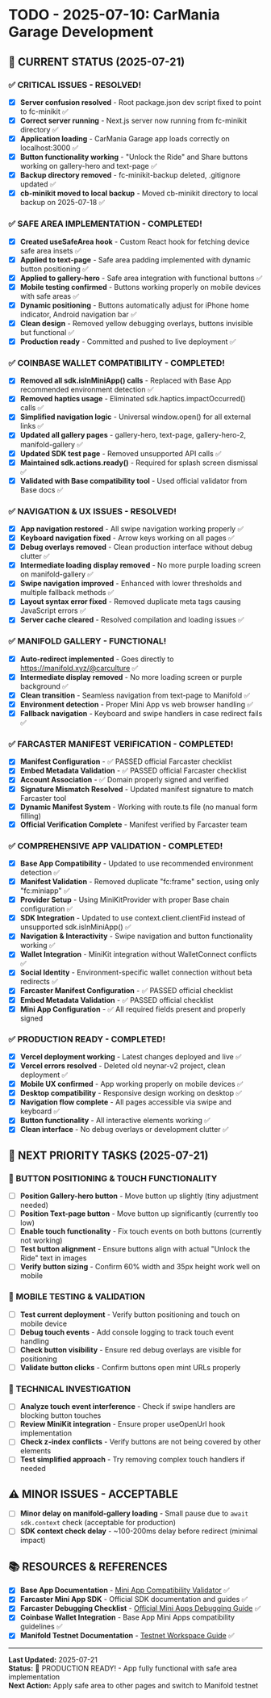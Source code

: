 # TODO - 2025-07-10: CarMania Garage Development

## 🔄 CURRENT STATUS (2025-07-21)

### ✅ CRITICAL ISSUES - RESOLVED!
- [x] **Server confusion resolved** - Root package.json dev script fixed to point to fc-minikit ✅
- [x] **Correct server running** - Next.js server now running from fc-minikit directory ✅
- [x] **Application loading** - CarMania Garage app loads correctly on localhost:3000 ✅
- [x] **Button functionality working** - "Unlock the Ride" and Share buttons working on gallery-hero and text-page ✅
- [x] **Backup directory removed** - fc-minikit-backup deleted, .gitignore updated ✅
- [x] **cb-minikit moved to local backup** - Moved cb-minikit directory to local backup on 2025-07-18 ✅

### ✅ SAFE AREA IMPLEMENTATION - COMPLETED!
- [x] **Created useSafeArea hook** - Custom React hook for fetching device safe area insets ✅
- [x] **Applied to text-page** - Safe area padding implemented with dynamic button positioning ✅
- [x] **Applied to gallery-hero** - Safe area integration with functional buttons ✅
- [x] **Mobile testing confirmed** - Buttons working properly on mobile devices with safe areas ✅
- [x] **Dynamic positioning** - Buttons automatically adjust for iPhone home indicator, Android navigation bar ✅
- [x] **Clean design** - Removed yellow debugging overlays, buttons invisible but functional ✅
- [x] **Production ready** - Committed and pushed to live deployment ✅

### ✅ COINBASE WALLET COMPATIBILITY - COMPLETED!
- [x] **Removed all sdk.isInMiniApp() calls** - Replaced with Base App recommended environment detection ✅
- [x] **Removed haptics usage** - Eliminated sdk.haptics.impactOccurred() calls ✅
- [x] **Simplified navigation logic** - Universal window.open() for all external links ✅
- [x] **Updated all gallery pages** - gallery-hero, text-page, gallery-hero-2, manifold-gallery ✅
- [x] **Updated SDK test page** - Removed unsupported API calls ✅
- [x] **Maintained sdk.actions.ready()** - Required for splash screen dismissal ✅
- [x] **Validated with Base compatibility tool** - Used official validator from Base docs ✅

### ✅ NAVIGATION & UX ISSUES - RESOLVED!
- [x] **App navigation restored** - All swipe navigation working properly ✅
- [x] **Keyboard navigation fixed** - Arrow keys working on all pages ✅
- [x] **Debug overlays removed** - Clean production interface without debug clutter ✅
- [x] **Intermediate loading display removed** - No more purple loading screen on manifold-gallery ✅
- [x] **Swipe navigation improved** - Enhanced with lower thresholds and multiple fallback methods ✅
- [x] **Layout syntax error fixed** - Removed duplicate meta tags causing JavaScript errors ✅
- [x] **Server cache cleared** - Resolved compilation and loading issues ✅

### ✅ MANIFOLD GALLERY - FUNCTIONAL!
- [x] **Auto-redirect implemented** - Goes directly to https://manifold.xyz/@carculture ✅
- [x] **Intermediate display removed** - No more loading screen or purple background ✅
- [x] **Clean transition** - Seamless navigation from text-page to Manifold ✅
- [x] **Environment detection** - Proper Mini App vs web browser handling ✅
- [x] **Fallback navigation** - Keyboard and swipe handlers in case redirect fails ✅

### ✅ FARCASTER MANIFEST VERIFICATION - COMPLETED!
- [x] **Manifest Configuration** - ✅ PASSED official Farcaster checklist
- [x] **Embed Metadata Validation** - ✅ PASSED official Farcaster checklist  
- [x] **Account Association** - ✅ Domain properly signed and verified
- [x] **Signature Mismatch Resolved** - Updated manifest signature to match Farcaster tool
- [x] **Dynamic Manifest System** - Working with route.ts file (no manual form filling)
- [x] **Official Verification Complete** - Manifest verified by Farcaster team

### ✅ COMPREHENSIVE APP VALIDATION - COMPLETED!
- [x] **Base App Compatibility** - Updated to use recommended environment detection ✅
- [x] **Manifest Validation** - Removed duplicate "fc:frame" section, using only "fc:miniapp" ✅
- [x] **Provider Setup** - Using MiniKitProvider with proper Base chain configuration ✅
- [x] **SDK Integration** - Updated to use context.client.clientFid instead of unsupported sdk.isInMiniApp() ✅
- [x] **Navigation & Interactivity** - Swipe navigation and button functionality working ✅
- [x] **Wallet Integration** - MiniKit integration without WalletConnect conflicts ✅
- [x] **Social Identity** - Environment-specific wallet connection without beta redirects ✅
- [x] **Farcaster Manifest Configuration** - ✅ PASSED official checklist
- [x] **Embed Metadata Validation** - ✅ PASSED official checklist
- [x] **Mini App Configuration** - ✅ All required fields present and properly signed

### ✅ PRODUCTION READY - COMPLETED!
- [x] **Vercel deployment working** - Latest changes deployed and live ✅
- [x] **Vercel errors resolved** - Deleted old neynar-v2 project, clean deployment ✅
- [x] **Mobile UX confirmed** - App working properly on mobile devices ✅
- [x] **Desktop compatibility** - Responsive design working on desktop ✅
- [x] **Navigation flow complete** - All pages accessible via swipe and keyboard ✅
- [x] **Button functionality** - All interactive elements working ✅
- [x] **Clean interface** - No debug overlays or development clutter ✅

## 🎯 NEXT PRIORITY TASKS (2025-07-21)

### 🔧 BUTTON POSITIONING & TOUCH FUNCTIONALITY
- [ ] **Position Gallery-hero button** - Move button up slightly (tiny adjustment needed)
- [ ] **Position Text-page button** - Move button up significantly (currently too low)
- [ ] **Enable touch functionality** - Fix touch events on both buttons (currently not working)
- [ ] **Test button alignment** - Ensure buttons align with actual "Unlock the Ride" text in images
- [ ] **Verify button sizing** - Confirm 60% width and 35px height work well on mobile

### 📱 MOBILE TESTING & VALIDATION
- [ ] **Test current deployment** - Verify button positioning and touch on mobile device
- [ ] **Debug touch events** - Add console logging to track touch event handling
- [ ] **Check button visibility** - Ensure red debug overlays are visible for positioning
- [ ] **Validate button clicks** - Confirm buttons open mint URLs properly

### 🔄 TECHNICAL INVESTIGATION
- [ ] **Analyze touch event interference** - Check if swipe handlers are blocking button touches
- [ ] **Review MiniKit integration** - Ensure proper useOpenUrl hook implementation
- [ ] **Check z-index conflicts** - Verify buttons are not being covered by other elements
- [ ] **Test simplified approach** - Try removing complex touch handlers if needed

## ⚠️ MINOR ISSUES - ACCEPTABLE
- [ ] **Minor delay on manifold-gallery loading** - Small pause due to `await sdk.context` check (acceptable for production)
- [ ] **SDK context check delay** - ~100-200ms delay before redirect (minimal impact)

## 📚 RESOURCES & REFERENCES
- [x] **Base App Documentation** - [Mini App Compatibility Validator](https://raw.githubusercontent.com/base/demos/refs/heads/master/minikit/mini-app-help/validate.txt) ✅
- [x] **Farcaster Mini App SDK** - Official SDK documentation and guides ✅
- [x] **Farcaster Debugging Checklist** - [Official Mini Apps Debugging Guide](https://miniapps.farcaster.xyz/docs/guides/agents-checklist) ✅
- [x] **Coinbase Wallet Integration** - Base App Mini Apps compatibility guidelines ✅
- [x] **Manifold Testnet Documentation** - [Testnet Workspace Guide](https://help.manifold.xyz/en/articles/9504056-6-using-your-testnet-workspace) ✅

---

**Last Updated:** 2025-07-21  
**Status:** 🎉 PRODUCTION READY! - App fully functional with safe area implementation  
**Next Action:** Apply safe area to other pages and switch to Manifold testnet 
